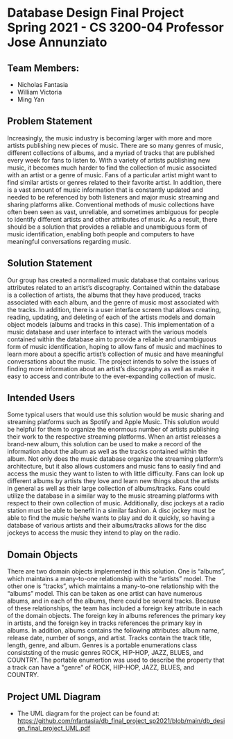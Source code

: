 # Database Design Final Project Spring 2021 - CS 3200-04 Professor Jose Annunziato
## Team Members:
- Nicholas Fantasia 
- William Victoria
- Ming Yan

## Problem Statement
Increasingly, the music industry is becoming larger with more and more artists publishing new pieces of music. There are so many genres of music, different collections of albums, and a myriad of tracks that are published every week for fans to listen to. With a variety of artists publishing new music, it becomes much harder to find the collection of music associated with an artist or a genre of music. Fans of a particular artist might want to find similar artists or genres related to their favorite artist. In addition, there is a vast amount of music information that is constantly updated and needed to be referenced by both listeners and major music streaming and sharing platforms alike. Conventional methods of music collections have often been seen as vast, unreliable, and sometimes ambiguous for people to identify different artists and other attributes of music. As a result, there should be a solution that provides a reliable and unambiguous form of music identification, enabling both people and computers to have meaningful conversations regarding music.

## Solution Statement
Our group has created a normalized music database that contains various attributes related to an artist’s discography. Contained within the database is a collection of artists, the albums that they have produced, tracks associated with each album, and the genre of music most associated with the tracks. In addition, there is a user interface screen that allows creating, reading,  updating, and deleting of each of the artists models and domain object models (albums and tracks in this case). This implementation of a music database and user interface to interact with the various models contained within the database aim to provide a reliable and unambiguous form of music identification, hoping to allow fans of music and machines to learn more about a specific artist’s collection of music and have meaningful conversations about the music. The project intends to solve the issues of finding more information about an artist’s discography as well as make it easy to access and contribute to the ever-expanding collection of music.

## Intended Users
Some typical users that would use this solution would be music sharing and streaming platforms such as Spotify and Apple Music. This solution would be helpful for them to organize the enormous number of artists publishing their work to the respective streaming platforms. When an artist releases a brand-new album, this solution can be used to make a record of the information about the album as well as the tracks contained within the album. Not only does the music database organize the streaming platform’s architecture, but it also allows customers and music fans to easily find and access the music they want to listen to with little difficulty. Fans can look up different albums by artists they love and learn new things about the artists in general as well as their large collection of albums/tracks. Fans could utilize the database in a similar way to the music streaming platforms with respect to their own collection of music. Additionally, disc jockeys at a radio station must be able to benefit in a similar fashion. A disc jockey must be able to find the music he/she wants to play and do it quickly, so having a database of various artists and their albums/tracks allows for the disc jockeys to access the music they intend to play on the radio.

## Domain Objects
There are two domain objects implemented in this solution. One is “albums”, which maintains a many-to-one relationship with the “artists” model. The other one is “tracks”, which maintains a many-to-one relationship with the “albums” model. This can be taken as one artist can have numerous albums, and in each of the albums, there could be several tracks. Because of these relationships, the team has included a foreign key attribute in each of the domain objects. The foreign key in albums references the primary key in artists, and the foreign key in tracks references the primary key in albums. In addition, albums contains the following attributes: album name, release date, number of songs, and artist. Tracks contain the track title, length, genre, and album. Genres is a portable enumerations class consiststing of the music genres ROCK, HIP-HOP, JAZZ, BLUES, and COUNTRY. The portable enumertion was used to describe the property that a track can have a "genre" of ROCK, HIP-HOP, JAZZ, BLUES, and COUNTRY.

## Project UML Diagram
- The UML diagram for the project can be found at:
  https://github.com/nfantasia/db_final_project_sp2021/blob/main/db_design_final_project_UML.pdf
